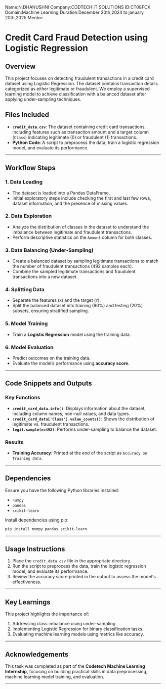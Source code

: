 Name:N.DHANUSHNI
Company:CODTECH IT SOLUTIONS
ID:CT08FCX
Domain:Machine Learning
Duration:December 20th,2024 to january 20th,2025
Mentor:


# Credit Card Fraud Detection using Logistic Regression

## Overview
This project focuses on detecting fraudulent transactions in a credit card dataset using Logistic Regression. The dataset contains transaction details categorized as either legitimate or fraudulent. We employ a supervised learning model to achieve classification with a balanced dataset after applying under-sampling techniques.

## Files Included
- **`credit_data.csv`**: The dataset containing credit card transactions, including features such as transaction amount and a target column (`Class`) indicating legitimate (0) or fraudulent (1) transactions.
- **Python Code**: A script to preprocess the data, train a logistic regression model, and evaluate its performance.

---

## Workflow Steps

### 1. Data Loading
- The dataset is loaded into a Pandas DataFrame.
- Initial exploratory steps include checking the first and last few rows, dataset information, and the presence of missing values.

### 2. Data Exploration
- Analyze the distribution of classes in the dataset to understand the imbalance between legitimate and fraudulent transactions.
- Perform descriptive statistics on the `Amount` column for both classes.

### 3. Data Balancing (Under-Sampling)
- Create a balanced dataset by sampling legitimate transactions to match the number of fraudulent transactions (492 samples each).
- Combine the sampled legitimate transactions and fraudulent transactions into a new dataset.

### 4. Splitting Data
- Separate the features (`X`) and the target (`Y`).
- Split the balanced dataset into training (80%) and testing (20%) subsets, ensuring stratified sampling.

### 5. Model Training
- Train a **Logistic Regression** model using the training data.

### 6. Model Evaluation
- Predict outcomes on the training data.
- Evaluate the model’s performance using **accuracy score**.

---

## Code Snippets and Outputs

### Key Functions
- **`credit_card_data.info()`**: Displays information about the dataset, including column names, non-null values, and data types.
- **`credit_card_data['Class'].value_counts()`**: Shows the distribution of legitimate vs. fraudulent transactions.
- **`legit.sample(n=492)`**: Performs under-sampling to balance the dataset.

### Results
- **Training Accuracy**: Printed at the end of the script as `Accuracy on Training data`.

---

## Dependencies
Ensure you have the following Python libraries installed:
- `numpy`
- `pandas`
- `scikit-learn`

Install dependencies using pip:
```bash
pip install numpy pandas scikit-learn
```

---

## Usage Instructions
1. Place the `credit_data.csv` file in the appropriate directory.
2. Run the script to preprocess the data, train the logistic regression model, and evaluate its performance.
3. Review the accuracy score printed in the output to assess the model's effectiveness.

---

## Key Learnings
This project highlights the importance of:
1. Addressing class imbalance using under-sampling.
2. Implementing Logistic Regression for binary classification tasks.
3. Evaluating machine learning models using metrics like accuracy.

---

## Acknowledgements
This task was completed as part of the **Codetech Machine Learning Internship**, focusing on building practical skills in data preprocessing, machine learning model training, and evaluation.

---
